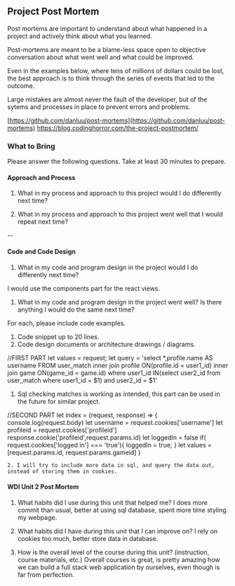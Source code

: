 ## Project Post Mortem
Post mortems are important to understand about what happened in a project and actively think about what you learned.

Post-mortems are meant to be a blame-less space open to objective conversation about what went well and what could be improved.

Even in the examples below, where tens of millions of dollars could be lost, the best approach is to think through the series of events that led to the outcome.

Large mistakes are almost never the fault of the developer, but of the sytems and processes in place to prevent errors and problems.

[https://github.com/danluu/post-mortems](https://github.com/danluu/post-mortems)
https://blog.codinghorror.com/the-project-postmortem/



### What to Bring
Please answer the following questions. Take at least 30 minutes to prepare.

#### Approach and Process

1. What in my process and approach to this project would I do differently next time?

1. What in my process and approach to this project went well that I would repeat next time?

--

#### Code and Code Design

1. What in my code and program design in the project would I do differently next time?

  I would use the components part for the react views.

1. What in my code and program design in the project went well? Is there anything I would do the same next time?

  For each, please include code examples.
  1. Code snippet up to 20 lines.
  2. Code design documents or architecture drawings / diagrams.

 //FIRST PART
 let values = request;
 let query = 'select *,profile.name AS username FROM user_match inner join profile ON(profile.id = user1_id) inner join                     game ON(game_id = game.id) where user1_id IN(select user2_id from user_match where user1_id = $1) and                         user2_id = $1'
      
  1. Sql checking matches is working as intended, this part can be used in the future for similar project.

  //SECOND PART
  let index = (request, response) => {
        console.log(request.body)
        let username = request.cookies['username']
        let profileid = request.cookies['profileid']
        response.cookie('profileid',request.params.id)
        let loggedIn = false
        if( request.cookies['logged in'] === 'true'){
            loggedIn = true;
        }
        let values = [request.params.id, request.params.gameid]
    }
    
    2. I will try to include more data in sql, and query the data out, instead of storing them in cookies.

#### WDI Unit 2 Post Mortem
1. What habits did I use during this unit that helped me?
   I does more commit than usual, better at using sql database, spent more time styling my webpage.
  
2. What habits did I have during this unit that I can improve on?
   I rely on cookies too much, better store data in database.
   
3. How is the overall level of the course during this unit? (instruction, course materials, etc.)
   Overall courses is great, is pretty amazing how we can build a full stack web application by ourselves, even though is far from perfection. 
